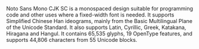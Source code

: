Noto Sans Mono CJK SC is a monospaced design suitable for programming code and other uses where a fixed-width font is needed. It supports Simplified Chinese Han ideograms, mainly from the Basic Multilingual Plane of the Unicode Standard. It also supports Latin, Cyrillic, Greek, Katakana, Hiragana and Hangul. It contains 65,535 glyphs, 19 OpenType features, and supports 44,806 characters from 55 Unicode blocks.
